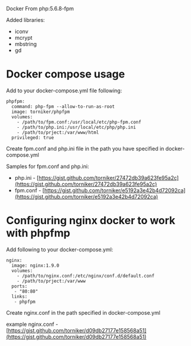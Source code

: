 Docker From php:5.6.8-fpm 

Added libraries: 

 * iconv
 * mcrypt
 * mbstring
 * gd

# Docker compose usage

Add to your docker-compose.yml file following:

```
phpfpm: 
  command: php-fpm --allow-to-run-as-root
  image: torniker/phpfpm
  volumes:
    - /path/to/fpm.conf:/usr/local/etc/php-fpm.conf
    - /path/to/php.ini:/usr/local/etc/php/php.ini
    - /path/to/prject:/var/www/html
  privileged: true
```

Create fpm.conf and php.ini file in the path you have specified in docker-compose.yml

Samples for fpm.conf and php.ini:

 * php.ini - [https://gist.github.com/torniker/27472db39a623fe95a2c](https://gist.github.com/torniker/27472db39a623fe95a2c)
 * fpm.conf - [https://gist.github.com/torniker/e5192a3e42b4d72092ca](https://gist.github.com/torniker/e5192a3e42b4d72092ca)

# Configuring nginx docker to work with phpfmp

Add following to your docker-compose.yml:

```
nginx:
  image: nginx:1.9.0
  volumes:
    - /path/to/nginx.conf:/etc/nginx/conf.d/default.conf
    - /path/to/prject:/var/www
  ports:
   - "80:80"
  links:
   - phpfpm
```

Create nginx.conf in the path specified in docker-compose.yml

example nginx.conf - [https://gist.github.com/torniker/d09db27177e158568a51](https://gist.github.com/torniker/d09db27177e158568a51)
